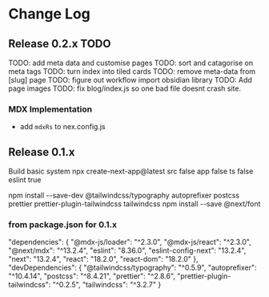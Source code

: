 # Change Log

## Release 0.2.x TODO

TODO: add meta data and customise pages
TODO: sort and catagorise on meta tags
TODO: turn index into tiled cards
TODO: remove meta-data from [slug] page
TODO: figure out workflow import obsidian library
TODO: Add page images
TODO: fix blog/index.js so one bad file doesnt crash site.

### MDX Implementation

- add `mdxRs` to nex.config.js

## Release 0.1.x

Build basic system npx create-next-app@latest
src false
app false
ts false
eslint true

npm install --save-dev @tailwindcss/typography autoprefixer postcss prettier prettier-plugin-tailwindcss tailwindcss
npm install --save @next/font

### from package.json for 0.1.x

"dependencies": {
"@mdx-js/loader": "^2.3.0",
"@mdx-js/react": "^2.3.0",
"@next/mdx": "^13.2.4",
"eslint": "8.36.0",
"eslint-config-next": "13.2.4",
"next": "13.2.4",
"react": "18.2.0",
"react-dom": "18.2.0"
},
"devDependencies": {
"@tailwindcss/typography": "^0.5.9",
"autoprefixer": "^10.4.14",
"postcss": "^8.4.21",
"prettier": "^2.8.6",
"prettier-plugin-tailwindcss": "^0.2.5",
"tailwindcss": "^3.2.7"
}
